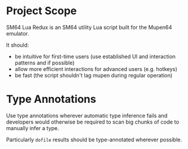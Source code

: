 # Project Scope

SM64 Lua Redux is an SM64 utility Lua script built for the Mupen64 emulator.

It should:

- be intuitive for first-time users (use established UI and interaction patterns and if possible)
- allow more efficient interactions for advanced users (e.g. hotkeys)
- be fast (the script shouldn't lag mupen during regular operation)

# Type Annotations

Use type annotations wherever automatic type inference fails and developers would otherwise be required to scan big chunks of code to manually infer a type.

Particularly `dofile` results should be type-annotated wherever possible.

